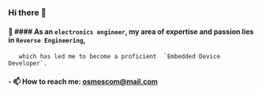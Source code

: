 ### Hi there 👋


####  🔭  #### As an `electronics engineer`, my area of expertise and passion lies in `Reverse Engineering`,  
       which has led me to become a proficient  `Embedded Device Developer`.


#### - 📫 How to reach me: osmoscom@mail.com




